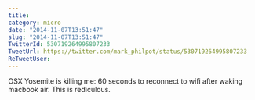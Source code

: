 ```yaml
---
title: 
category: micro
date: "2014-11-07T13:51:47"
slug: "2014-11-07T13:51:47"
TwitterId: 530719264995807233
TweetUrl: https://twitter.com/mark_philpot/status/530719264995807233
ReTweetUser: 
---
```


OSX Yosemite is killing me: 60 seconds to reconnect to wifi after waking macbook air.  This is rediculous.
